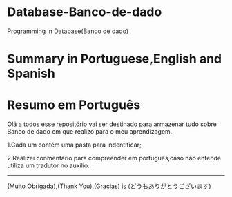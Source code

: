 # Database-Banco-de-dado
Programming in Database(Banco de dado)

# Summary in Portuguese,English and Spanish

# Resumo em Português

Olá a todos esse repositório vai ser destinado para armazenar tudo sobre Banco de dado em que realizo para o meu aprendizagem.

1.Cada um contém uma pasta para indentificar;

2.Realizei conmentário para compreender em português,caso não entende utiliza um tradutor  no auxílio. 

------------------------------------------------------------------------------------------------------------------------------------------------------------------------------------------------


(Muito Obrigada),(Thank You),(Gracias) is (どうもありがとうございます)
